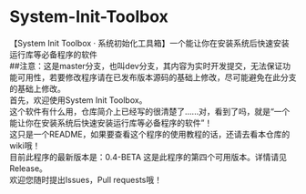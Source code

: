 # System-Init-Toolbox
【System Init Toolbox · 系统初始化工具箱】一个能让你在安装系统后快速安装运行库等必备程序的软件<br/>
##注意：这是master分支，也叫dev分支，其内容为实时开发提交，无法保证功能可用性，若要修改程序请在已发布版本源码的基础上修改，尽可能避免在此分支的基础上修改。<br/>
首先，欢迎使用System Init Toolbox。<br/>
这个软件有什么用，仓库简介上已经写的很清楚了......对，看到了吗，就是“一个能让你在安装系统后快速安装运行库等必备程序的软件”！<br/>
这只是一个README，如果要查看这个程序的使用教程的话，还请去看本仓库的wiki哦！<br/>
目前此程序的最新版本是：0.4-BETA 这是此程序的第四个可用版本。详情请见Release。<br/>
欢迎您随时提出Issues，Pull requests哦！
